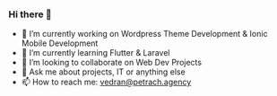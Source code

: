 ### Hi there 👋



- 🔭 I’m currently working on Wordpress Theme Development & Ionic Mobile Development
- 🌱 I’m currently learning Flutter & Laravel
- 👯 I’m looking to collaborate on Web Dev Projects
- 💬 Ask me about projects, IT or anything else
- 📫 How to reach me: vedran@petrach.agency

